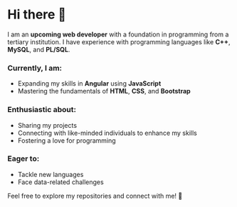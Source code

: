 # Hi there 👋

I am an **upcoming web developer** with a foundation in programming from a tertiary institution. I have experience with programming languages like **C++**, **MySQL**, and **PL/SQL**. 

### Currently, I am:
- Expanding my skills in **Angular** using **JavaScript**
- Mastering the fundamentals of **HTML**, **CSS**, and **Bootstrap**

### Enthusiastic about:
- Sharing my projects
- Connecting with like-minded individuals to enhance my skills
- Fostering a love for programming

### Eager to:
- Tackle new languages
- Face data-related challenges

Feel free to explore my repositories and connect with me! 🚀
